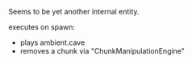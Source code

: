 
Seems to be yet another internal entity.

executes on spawn:
- plays ambient.cave
- removes a chunk via "ChunkManipulationEngine"